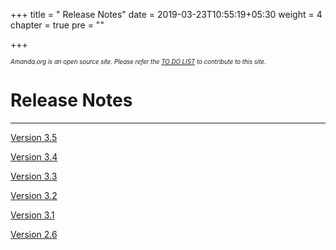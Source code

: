 +++
title = "     Release Notes"
date = 2019-03-23T10:55:19+05:30
weight = 4
chapter = true
pre = "<i class='far fa-file-alt'></i>"

+++

*<sub><sub>Amanda.org is an open source site. Please refer the [TO DO LIST](/to_do) to contribute to this site.</sub></sub>*

# Release Notes
---

[Version 3.5](/release/v35)

[Version 3.4](/release/v34)

[Version 3.3](/release/v33)

[Version 3.2](/release/v32)

[Version 3.1](/release/v31)

[Version 2.6](/release/v26)